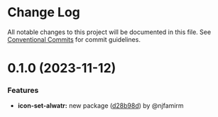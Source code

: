 # Change Log

All notable changes to this project will be documented in this file.
See [Conventional Commits](https://conventionalcommits.org) for commit guidelines.

# 0.1.0 (2023-11-12)

### Features

* **icon-set-alwatr:** new package ([d28b98d](https://github.com/Alwatr/icon/commit/d28b98dc46c4395fed14e8882aaa36d7b5b1a662)) by @njfamirm
